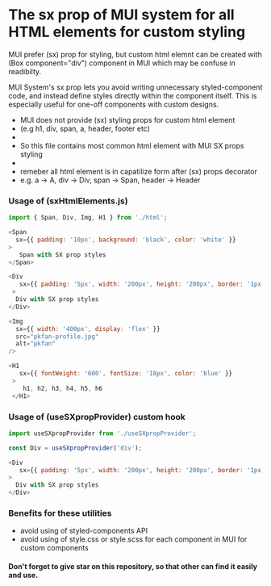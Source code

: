 # The sx prop of MUI system for all HTML elements for custom styling
MUI prefer (sx) prop for styling, but custom html elemnt can be created with (Box component="div") component in MUI which may be confuse in readibilty.

MUI System's sx prop lets you avoid writing unnecessary styled-component code, and instead define styles directly within the component itself. This is especially useful for one-off components with custom designs.

 * MUI does not provide (sx) styling props for custom html element
 * (e.g h1, div, span, a, header, footer etc)
 *
 * So this file contains most common html element with MUI SX props styling
 *
 * remeber all html element is in capatilize form after (sx) props decorator
 * e.g. a -> A, div -> Div, span -> Span, header -> Header

### Usage of (sxHtmlElements.js)
```js
import { Span, Div, Img, H1 } from './html';

<Span 
  sx={{ padding: '10px', background: 'black', color: 'white' }}
>
   Span with SX prop styles
</Span>

<Div 
   sx={{ padding: '5px', width: '200px', height: '200px', border: '1px solid red' }}
 >
  Div with SX prop styles
</Div>

<Img 
  sx={{ width: '400px', display: 'flex' }} 
  src="pkfan-profile.jpg" 
  alt="pkfan" 
/>

<H1 
   sx={{ fontWeight: '600', fontSize: '18px', color: 'blue' }}
 >
    h1, h2, h3, h4, h5, h6
 </H1>

```
### Usage of (useSXpropProvider) custom hook
```js
import useSXpropProvider from './useSXpropProvider';

const Div = useSXpropProvider('div');

<Div 
   sx={{ padding: '5px', width: '200px', height: '200px', border: '1px solid red' }}
>
  Div with SX prop styles
</Div>

```

### Benefits for these utilities
* avoid using of styled-components API
* avoid using of style.css or style.scss for each component in MUI for custom components

#### Don't forget to give star on this repository, so that other can find it easily and use.
